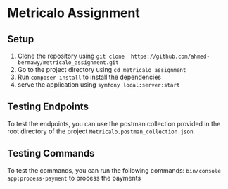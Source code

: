 # Metricalo Assignment
## Setup
1. Clone the repository using `git clone  https://github.com/ahmed-bermawy/metricalo_assignment.git`
2. Go to the project directory using `cd metricalo_assignment`
3. Run `composer install` to install the dependencies
4. serve the application using `symfony local:server:start`

## Testing Endpoints
To test the endpoints, you can use the postman collection provided in the root directory of the project `Metricalo.postman_collection.json`

## Testing Commands
To test the commands, you can run the following commands:
`bin/console app:process-payment` to process the payments